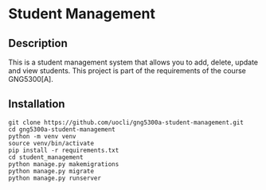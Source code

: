 # Student Management

## Description

This is a student management system that allows you to add, delete, update and view students. This project is part of the requirements of the course GNG5300[A].

## Installation

```shell
git clone https://github.com/uocli/gng5300a-student-management.git
cd gng5300a-student-management
python -m venv venv
source venv/bin/activate
pip install -r requirements.txt
cd student_management
python manage.py makemigrations
python manage.py migrate
python manage.py runserver
```
